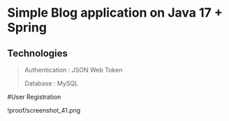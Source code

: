 # Simple Blog application on Java 17 + Spring

## Technologies
>Authentication : JSON Web Token
>
>Database : MySQL

#User Registration

!proof/screenshot_41.png
